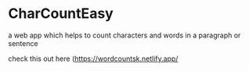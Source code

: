 # CharCountEasy
a web app which helps to count characters and words in a paragraph or sentence


check this out here 
(https://wordcountsk.netlify.app/
